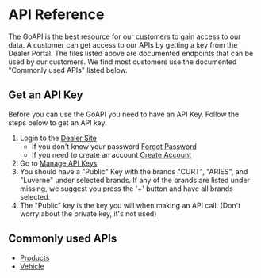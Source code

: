 # API Reference

The GoAPI is the best resource for our customers to gain access to our data. A customer can get access to our APIs by getting a key from the Dealer Portal. The files listed above are documented endpoints that can be used by our customers. We find most customers use the documented "Commonly used APIs" listed below.

## Get an API Key
Before you can use the GoAPI you need to have an API Key. Follow the steps below to get an API key.

1. Login to the [Dealer Site](https://dealers.curtmfg.com/)
   - If you don't know your password [Forgot Password](https://dealers.curtmfg.com/account/forgot)
   - If you need to create an account [Create Account](https://dealers.curtmfg.com/account/create)
2. Go to [Manage API Keys](https://dealers.curtmfg.com/account/keys)
3. You should have a "Public" Key with the brands "CURT", "ARIES", and "Luverne" under selected brands. If any of the brands are listed under missing, we suggest you press the '+' button and have all brands selected.
4. The "Public" key is the key you will when making an API call. (Don't worry about the private key, it's not used)
 
## Commonly used APIs
- [Products](https://github.com/curt-labs/API/blob/goapi/docs/Products.md)
- [Vehicle](https://github.com/curt-labs/API/blob/goapi/docs/Vehicle.md)
